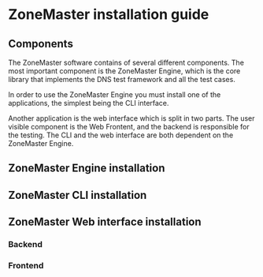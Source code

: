 # ZoneMaster installation guide

## Components

The ZoneMaster software contains of several different components. The most important component is the ZoneMaster Engine, which is the core library that implements the DNS test framework and all the test cases.

In order to use the ZoneMaster Engine you must install one of the applications, the simplest being the CLI interface.

Another application is the web interface which is split in two parts. The user visible component is the Web Frontent, and the backend is responsible for the testing. The CLI and the web interface are both dependent on the ZoneMaster Engine.

## ZoneMaster Engine installation

## ZoneMaster CLI installation

## ZoneMaster Web interface installation

### Backend

### Frontend
